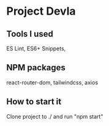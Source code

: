 # Project Devla

## Tools I used

ES Lint, ES6+ Snippets,

## NPM packages

react-router-dom, tailwindcss, axios

## How to start it

Clone project to ./ and run "npm start"
